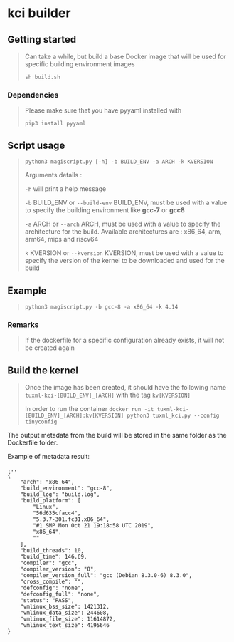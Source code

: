 # kci builder

## Getting started

> Can take a while, but build a base Docker image that will be used for specific building environment images
> 
> `sh build.sh` 

### Dependencies 
> Please make sure that you have pyyaml installed with 
> 
> `pip3 install pyyaml`
## Script usage

> ``python3 magiscript.py [-h] -b BUILD_ENV -a ARCH -k KVERSION``
> 
> Arguments details : 
> 
> `-h` will print a help message
> 
> `-b` BUILD_ENV or `--build-env` BUILD_ENV, must be used with a value to specify the building environment like **gcc-7** or **gcc8**
>
> `-a` ARCH or `--arch` ARCH, must be used with a value to specify the architecture for the build. Available architectures are : x86_64, arm, arm64, mips and riscv64
> 
> `k` KVERSION or `--kversion` KVERSION, must be used with a value to specify the version of the kernel to be downloaded and used for the build

## Example

> ``python3 magiscript.py -b gcc-8 -a x86_64 -k 4.14``

### Remarks
> If the dockerfile for a specific configuration already exists, it will not be created again

## Build the kernel

> Once the image has been created, it should have the following name `tuxml-kci-[BUILD_ENV]_[ARCH]` with the tag `kv[KVERSION]`
> 
> In order to run the container `docker run -it tuxml-kci-[BUILD_ENV]_[ARCH]:kv[KVERSION] python3 tuxml_kci.py --config tinyconfig`

The output metadata from the build will be stored in the same folder as the Dockerfile folder.

Example of metadata result:
```
...
{
    "arch": "x86_64",
    "build_environment": "gcc-8",
    "build_log": "build.log",
    "build_platform": [
        "Linux",
        "56d635cfacc4",
        "5.3.7-301.fc31.x86_64",
        "#1 SMP Mon Oct 21 19:18:58 UTC 2019",
        "x86_64",
        ""
    ],
    "build_threads": 10,
    "build_time": 146.69,
    "compiler": "gcc",
    "compiler_version": "8",
    "compiler_version_full": "gcc (Debian 8.3.0-6) 8.3.0",
    "cross_compile": "",
    "defconfig": "none",
    "defconfig_full": "none",
    "status": "PASS",
    "vmlinux_bss_size": 1421312,
    "vmlinux_data_size": 244608,
    "vmlinux_file_size": 11614872,
    "vmlinux_text_size": 4195646
}
```
